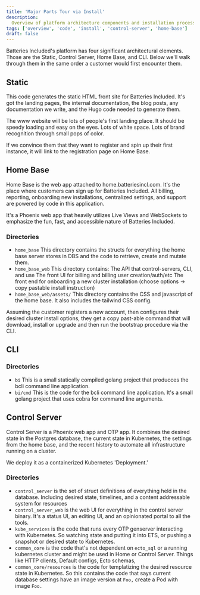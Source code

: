 ```yaml
---
title: 'Major Parts Tour via Install'
description:
  Overview of platform architecture components and installation process.
tags: ['overview', 'code', 'install', 'control-server', 'home-base']
draft: false
---
```


Batteries Included's platform has four significant architectural elements. Those
are the Static, Control Server, Home Base, and CLI. Below we'll walk through
them in the same order a customer would first encounter them.

## Static

This code generates the static HTML front site for Batteries Included. It's got
the landing pages, the internal documentation, the blog posts, any documentation
we write, and the Hugo code needed to generate them.

The www website will be lots of people's first landing place. It should be
speedy loading and easy on the eyes. Lots of white space. Lots of brand
recognition through small pops of color.

If we convince them that they want to register and spin up their first instance,
it will link to the registration page on Home Base.

## Home Base

Home Base is the web app attached to home.batteriesincl.com. It's the place
where customers can sign up for Batteries Included. All billing, reporting,
onboarding new installations, centralized settings, and support are powered by
code in this application.

It's a Phoenix web app that heavily utilizes Live Views and WebSockets to
emphasize the fun, fast, and accessible nature of Batteries Included.

### Directories

- `home_base` This directory contains the structs for everything the home base
  server stores in DBS and the code to retrieve, create and mutate them.
- `home_base_web` This directory contains: The API that control-servers, CLI,
  and use The front UI for billing and billing user creation/auth/etc The front
  end for onboarding a new cluster installation (choose options -> copy pastable
  install instruction)
- `home_base_web/assets/` This directory contains the CSS and javascript of the
  home base. It also includes the tailwind CSS config.

Assuming the customer registers a new account, then configures their desired
cluster install options, they get a copy past-able command that will download,
install or upgrade and then run the bootstrap procedure via the CLI.

## CLI

### Directories

- `bi` This is a small statically compiled golang project that producces the
  bcli command line application.
- `bi/cmd` This is the code for the bcli command line application. It's a small
  golang project that uses cobra for command line arguments.

## Control Server

Control Server is a Phoenix web app and OTP app. It combines the desired state
in the Postgres database, the current state in Kubernetes, the settings from the
home base, and the recent history to automate all infrastructure running on a
cluster.

We deploy it as a containerized Kubernetes 'Deployment.'

### Directories

- `control_server` is the set of struct definitions of everything held in the
  database. Including desired state, timelines, and a content addressable system
  for resources
- `control_server_web` is the web UI for everything in the control server
  binary. It's a status UI, an editing UI, and an opinionated portal to all the
  tools.
- `kube_services` is the code that runs every OTP genserver interacting with
  Kubernetes. So watching state and putting it into ETS, or pushing a snapshot
  or desired state to Kubernetes.
- `common_core` is the code that's not dependent on `ecto_sql` or a running
  kubernetes cluster and might be used in Home or Control Server. Things like
  HTTP clients, Default configs, Ecto schemas,
- `common_core/resources` is the code for templatizing the desired resource
  state in Kubernetes. So this contains the code that says current database
  settings have an image version at `Foo,` create a Pod with image `Foo.`
